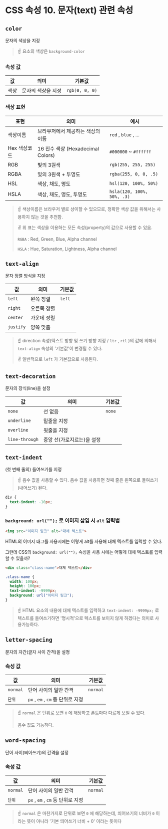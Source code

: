# CSS 속성 10. 문자(text) 관련 속성

## `color`

문자의 색상을 지정

> ☝️ 요소의 색상은 `background-color` 

### 속성 값

| 값   | 의미               | 기본값         |
| ---- | ------------------ | -------------- |
| 색상 | 문자의 색상을 지정 | `rgb(0, 0, 0)` |

### 색상 표현

| 표현         | 의미                              | 예시                       |
| ------------ | --------------------------------- | -------------------------- |
| 색상이름     | 브라우저에서 제공하는 색상의 이름 | `red` , `blue` , ...       |
| Hex 색상코드 | 16 진수 색상 (Hexadecimal Colors) | `#000000` ~ `#ffffff`      |
| RGB          | 빛의 3원색                        | `rgb(255, 255, 255)`       |
| RGBA         | 빛의 3원색 + 투명도               | `rgba(255, 0, 0, .5)`      |
| HSL          | 색상, 채도, 명도                  | `hsl(120, 100%, 50%)`      |
| HSLA         | 색상, 채도, 명도, 투명도          | `hsla(120, 100%, 50%, .3)` |

> ☝️ 색상이름은 브라우저 별로 상이할 수 있으므로, 정확한 색상 값을 위해서는 사용하지 않는 것을 추천함.
>
> ✌️ 위 표는 색상을 이용하는 모든 속성(property)의 값으로 사용할 수 있음.
>
> `RGBA` : Red, Green, Blue, Alpha channel
>
> `HSLA` : Hue, Saturation, Lightness, Alpha channel

## `text-align`

문자 정렬 방식을 지정

| 값        | 의미        | 기본값 |
| --------- | ----------- | ------ |
| `left`    | 왼쪽 정렬   | `left` |
| `right`   | 오른쪽 정렬 |        |
| `center`  | 가운데 정렬 |        |
| `justify` | 양쪽 맞춤   |        |

> ☝️ direction 속성(텍스트 방향 및 쓰기 방향 지정 / `ltr` , `rtl` )의 값에 의해서 `text-align` 속성의 '기본값'이 변경될 수 있다.
>
> ✌️ 일반적으로 `left` 가 기본값으로 사용된다.

## `text-decoration`

문자의 장식(line)을 설정

| 값             | 의미                       | 기본값 |
| -------------- | -------------------------- | ------ |
| `none`         | 선 없음                    | `none` |
| `underline`    | 밑줄을 지정                |        |
| `overline`     | 윗줄을 지정                |        |
| `line-through` | 중앙 선(가로지르는)을 설정 |        |

## `text-indent`

(첫 번째 줄의) 들여쓰기를 지정

> ☝️ 음수 값을 사용할 수 있다. 음수 값을 사용하면 첫째 줄은 왼쪽으로 들여쓰기(내어쓰기) 된다. 

```css
div {
  text-indent: -10px;
}
```

### `background: url("");` 로 이미지 삽입 시 `alt` 입력법

```html
<img src="이미지 링크" alt="대체 텍스트">
```

HTML의 이미지 태그를 사용시에는 이렇게 alt를 사용해 대체 텍스트를 입력할 수 있다. 

그런데 CSS의 `background: url("");` 속성을 사용 시에는 어떻게 대체 텍스트를 입력할 수 있을까?

``` html
<div class="class-name">대체 텍스트</div>
```

```css
.class-name {
  width: 100px;
  height: 100px;
  text-indent: -9999px;
  background: url("이미지 링크");
}
```

> ☝️ HTML 요소의 내용에 대체 텍스트를 입력하고 `text-indent: -9999px;` 로 텍스트를 들여쓰기하면 '명시적'으로 텍스트를 보이지 않게 하겠다는 의미로 사용가능하다.

## `letter-spacing`

문자의 자간(글자 사이 간격)을 설정

### 속성 값

| 값       | 의미                              | 기본값   |
| -------- | --------------------------------- | -------- |
| `normal` | 단어 사이의 일반 간격             | `normal` |
| `단위`   | `px` , `em` , `cm` 등 단위로 지정 |          |

> ☝️ `normal` 은 단위로 보면 `0` 에 해당하고 폰트마다 다르게 보일 수 있다.
>
> 음수 값도 가능하다.

## `word-spacing`

단어 사이(띄어쓰기)의 간격을 설정

### 속성 값

| 값       | 의미                              | 기본값   |
| -------- | --------------------------------- | -------- |
| `normal` | 단어 사이의 일반 간격             | `normal` |
| `단위`   | `px` , `em` , `cm` 등 단위로 지정 |          |

> ☝️ `normal` 은 마찬가지로 단위로 보면 `0` 에 해당하는데, 띄어쓰기의 너비가 `0` 이라는 뜻이 아니라 '기본 띄어쓰기 너비 + 0' 이라는 뜻이다

